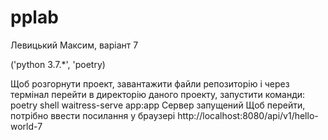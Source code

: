# pplab

Левицький Максим, варіант 7

('python 3.7.*', 'poetry)

Щоб розгорнути проект, завантажити файли репозиторію і через термінал перейти в директорію даного проекту,
запустити команди:
poetry shell
waitress-serve app:app
Сервер запущений
Щоб перейти, потрібно ввести посилання у браузері http://localhost:8080/api/v1/hello-world-7

